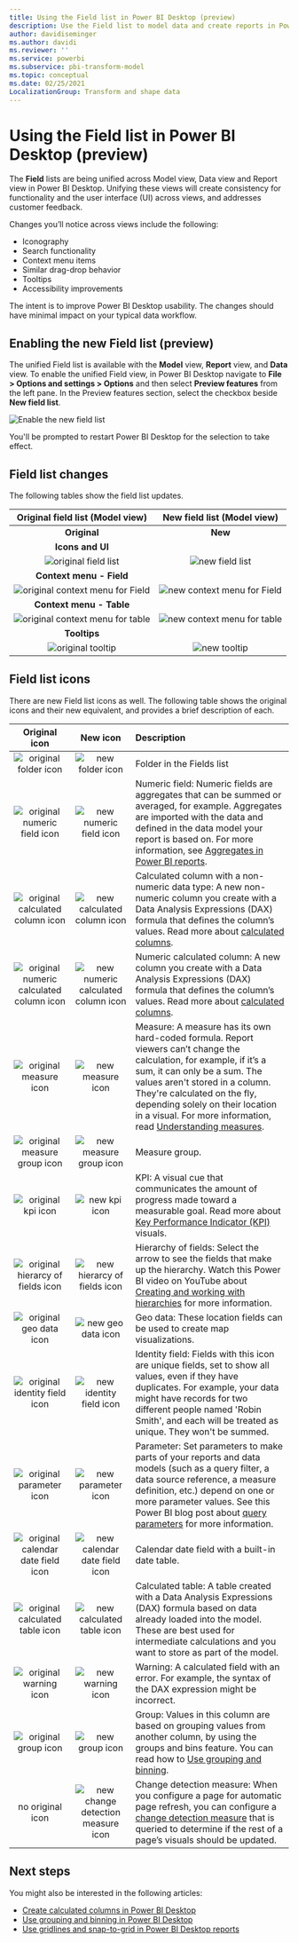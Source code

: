 ```yaml
---
title: Using the Field list in Power BI Desktop (preview)
description: Use the Field list to model data and create reports in Power BI Desktop
author: davidiseminger
ms.author: davidi
ms.reviewer: ''
ms.service: powerbi
ms.subservice: pbi-transform-model
ms.topic: conceptual
ms.date: 02/25/2021
LocalizationGroup: Transform and shape data
---
```


# Using the Field list in Power BI Desktop (preview)

The **Field** lists are being unified across Model view, Data view and Report view in Power BI Desktop. Unifying these views will create consistency for functionality and the user interface (UI) across views, and addresses customer feedback.

Changes you’ll notice across views include the following:

* Iconography
* Search functionality
* Context menu items
* Similar drag-drop behavior
* Tooltips
* Accessibility improvements

The intent is to improve Power BI Desktop usability. The changes should have minimal impact on your typical data workflow.

## Enabling the new Field list (preview)

The unified Field list is available with the **Model** view, **Report** view, and **Data** view. To enable the unified Field view, in Power BI Desktop navigate to **File > Options and settings > Options** and then select **Preview features** from the left pane. In the Preview features section, select the checkbox beside **New field list**.

![Enable the new field list](media/desktop-field-list/field-list-01.png)

You'll be prompted to restart Power BI Desktop for the selection to take effect.

## Field list changes

The following tables show the field list updates. 


|**Original field list (Model view)**  | **New field list (Model view)**  |
|:---------:|:---------:|
|**Original** |**New** |
|**Icons and UI**       ||
|![original field list](media/desktop-field-list/field-list-01a.png)     |![new field list](media/desktop-field-list/field-list-01b.png)    |
|**Context menu - Field**       ||
|![original context menu for Field](media/desktop-field-list/field-list-02a.png)     |![new context menu for Field](media/desktop-field-list/field-list-02b.png)    |
|**Context menu - Table**       ||
|![original context menu for table](media/desktop-field-list/field-list-03a.png)     |![new context menu for table](media/desktop-field-list/field-list-03b.png)    |
|**Tooltips**       ||
|![original tooltip](media/desktop-field-list/field-list-04a.png)     |![new tooltip](media/desktop-field-list/field-list-04b.png)    |

## Field list icons

There are new Field list icons as well. The following table shows the original icons and their new equivalent, and provides a brief description of each. 


|Original icon  |New icon  |Description  |
|:---------:|:---------:|:---------|
|![original folder icon](media/desktop-field-list/field-list-05a.png)     |![new folder icon](media/desktop-field-list/field-list-05b.png)           |Folder in the Fields list         |
|![original numeric field icon](media/desktop-field-list/field-list-06a.png)     |![new numeric field icon](media/desktop-field-list/field-list-06b.png)         |Numeric field: Numeric fields are aggregates that can be summed or averaged, for example. Aggregates are imported with the data and defined in the data model your report is based on. For more information, see [Aggregates in Power BI reports](../create-reports/service-aggregates.md).         |
|![original calculated column icon](media/desktop-field-list/field-list-07a.png)     |![new calculated column icon](media/desktop-field-list/field-list-07b.png)         |Calculated column with a non-numeric data type: A new non-numeric column you create with a Data Analysis Expressions (DAX) formula that defines the column’s values. Read more about [calculated columns](desktop-calculated-columns.md).        |
|![original numeric calculated column icon](media/desktop-field-list/field-list-08a.png)     |![new numeric calculated column icon](media/desktop-field-list/field-list-08b.png)          |Numeric calculated column: A new column you create with a Data Analysis Expressions (DAX) formula that defines the column’s values. Read more about [calculated columns](desktop-calculated-columns.md).         |
|![original measure icon](media/desktop-field-list/field-list-09a.png)     |![new measure icon](media/desktop-field-list/field-list-09b.png)          |Measure: A measure has its own hard-coded formula. Report viewers can’t change the calculation, for example, if it’s a sum, it can only be a sum. The values aren't stored in a column. They're calculated on the fly, depending solely on their location in a visual. For more information, read [Understanding measures](desktop-measures.md).         |
|![original measure group icon](media/desktop-field-list/field-list-10a.png)     |![new measure group icon](media/desktop-field-list/field-list-10b.png)         |Measure group.         |
|![original kpi icon](media/desktop-field-list/field-list-11a.png)     |![new kpi icon](media/desktop-field-list/field-list-11b.png)         |KPI: A visual cue that communicates the amount of progress made toward a measurable goal. Read more about [Key Performance Indicator (KPI)](../visuals/power-bi-visualization-kpi.md) visuals.         |
|![original hierarcy of fields icon](media/desktop-field-list/field-list-12a.png)     |![new hierarcy of fields icon](media/desktop-field-list/field-list-12b.png)           |Hierarchy of fields: Select the arrow to see the fields that make up the hierarchy. Watch this Power BI video on YouTube about [Creating and working with hierarchies](https://www.youtube.com/watch?v=q8WDUAiTGeU) for more information.         |
|![original geo data icon](media/desktop-field-list/field-list-13a.png)     |![new geo data icon](media/desktop-field-list/field-list-13b.png)         |Geo data: These location fields can be used to create map visualizations.         |
|![original identity field icon](media/desktop-field-list/field-list-14a.png)     |![new identity field icon](media/desktop-field-list/field-list-14b.png)          |Identity field: Fields with this icon are unique fields, set to show all values, even if they have duplicates. For example, your data might have records for two different people named 'Robin Smith', and each will be treated as unique. They won't be summed.         |
|![original parameter icon](media/desktop-field-list/field-list-15a.png)     |![new parameter icon](media/desktop-field-list/field-list-15b.png)          |Parameter: Set parameters to make parts of your reports and data models (such as a query filter, a data source reference, a measure definition, etc.) depend on one or more parameter values. See this Power BI blog post about [query parameters](https://powerbi.microsoft.com/blog/deep-dive-into-query-parameters-and-power-bi-templates/) for more information.         |
|![original calendar date field icon](media/desktop-field-list/field-list-16a.png)     |![new calendar date field icon](media/desktop-field-list/field-list-16b.png)         |Calendar date field with a built-in date table.         |
|![original calculated table icon](media/desktop-field-list/field-list-17a.png)     |![new calculated table icon](media/desktop-field-list/field-list-17b.png)          |Calculated table: A table created with a Data Analysis Expressions (DAX) formula based on data already loaded into the model. These are best used for intermediate calculations and you want to store as part of the model.         |
|![original warning icon](media/desktop-field-list/field-list-18a.png)     |![new warning icon](media/desktop-field-list/field-list-18b.png)         |Warning: A calculated field with an error. For example, the syntax of the DAX expression might be incorrect.         |
|![original group icon](media/desktop-field-list/field-list-19a.png)     |![new group icon](media/desktop-field-list/field-list-19b.png)         |Group: Values in this column are based on grouping values from another column, by using the groups and bins feature. You can read how to [Use grouping and binning](../create-reports/desktop-grouping-and-binning.md).         |
| no original icon    |![new change detection measure icon](media/desktop-field-list/field-list-20b.png)          |Change detection measure: When you configure a page for automatic page refresh, you can configure a [change detection measure](../create-reports/desktop-grouping-and-binning.md) that is queried to determine if the rest of a page’s visuals should be updated.         |


## Next steps

You might also be interested in the following articles:

* [Create calculated columns in Power BI Desktop](desktop-calculated-columns.md)
* [Use grouping and binning in Power BI Desktop](../create-reports/desktop-grouping-and-binning.md)
* [Use gridlines and snap-to-grid in Power BI Desktop reports](../create-reports/desktop-gridlines-snap-to-grid.md)

